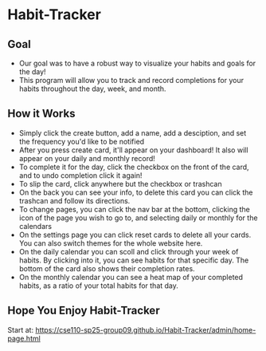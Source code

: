 # Habit-Tracker
## Goal
 - Our goal was to have a robust way to visualize your habits and goals for the day!
 - This program will allow you to track and record completions for your habits throughout the day, week, and month.
## How it Works
 - Simply click the create button, add a name, add a desciption, and set the frequency you'd like to be notified
 - After you press create card, it'll appear on your dashboard! It also will appear on your daily and monthly record!
 - To complete it for the day, click the checkbox on the front of the card, and to undo completion click it again!
 - To slip the card, click anywhere but the checkbox or trashcan
 - On the back you can see your info, to delete this card you can click the trashcan and follow its directions.
 - To change pages, you can click the nav bar at the bottom, clicking the icon of the page you wish to go to, and selecting daily or monthly for the calendars
 - On the settings page you can click reset cards to delete all your cards. You can also switch themes for the whole website here.
 - On the daily calendar you can scoll and click through your week of habits. By clicking into it, you can see habits for that specific day. The bottom of the card also shows their completion rates.
 - On the monthly calendar you can see a heat map of your completed habits, as a ratio of your total habits for that day.
## Hope You Enjoy Habit-Tracker
Start at: https://cse110-sp25-group09.github.io/Habit-Tracker/admin/home-page.html

